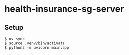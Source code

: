 # health-insurance-sg-server

## Setup

```
$ uv sync
$ source .venv/bin/activate
$ python3 -m uvicorn main:app
```
